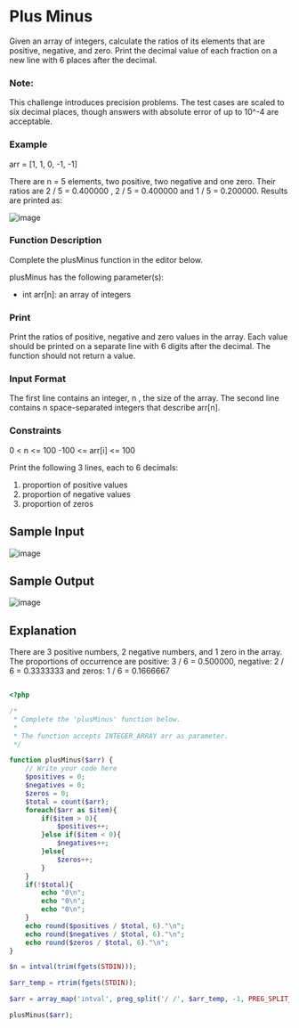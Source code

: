 # Plus Minus

Given an array of integers, calculate the ratios of its elements that are positive, negative, and zero. 
Print the decimal value of each fraction on a new line with 6 places after the decimal.


### Note: 
This challenge introduces precision problems. The test cases are scaled to six decimal places, though answers with absolute error of up to 10^-4 are acceptable.

### Example

arr = [1, 1, 0, -1, -1]

There are n = 5 elements, two positive, two negative and one zero. Their ratios are 2 / 5 = 0.400000 , 2 / 5 = 0.400000 and 1 / 5 = 0.200000. Results are printed as:

![image](https://user-images.githubusercontent.com/23621801/179796933-373b1b7d-b9d2-4ad4-81e4-3b35f489fd64.png)

### Function Description

Complete the plusMinus function in the editor below.

plusMinus has the following parameter(s):

* int arr[n]: an array of integers

### Print

Print the ratios of positive, negative and zero values in the array. Each value should be printed on a separate line with 6  digits after the decimal. 
The function should not return a value.

### Input Format

The first line contains an integer, n , the size of the array.
The second line contains n space-separated integers that describe arr[n].

### Constraints


0 < n <= 100
-100 <= arr[i] <= 100


Print the following 3 lines, each to 6 decimals:


1. proportion of positive values
2. proportion of negative values
3. proportion of zeros


## Sample Input

![image](https://user-images.githubusercontent.com/23621801/179798366-6bd20d63-5207-414f-b135-fe1e7f234dbc.png)


## Sample Output

![image](https://user-images.githubusercontent.com/23621801/179798961-f8cb50c7-4d71-468b-9b51-a2963138f9cc.png)


## Explanation


There are 3 positive numbers, 2 negative numbers, and  1 zero in the array.
The proportions of occurrence are positive: 3 / 6 = 0.500000, negative: 2 / 6 = 0.3333333 and zeros: 1 / 6 = 0.1666667




```php

<?php

/*
 * Complete the 'plusMinus' function below.
 *
 * The function accepts INTEGER_ARRAY arr as parameter.
 */

function plusMinus($arr) {
    // Write your code here
    $positives = 0;
    $negatives = 0;
    $zeros = 0;
    $total = count($arr);
    foreach($arr as $item){
        if($item > 0){
            $positives++;
        }else if($item < 0){
            $negatives++;
        }else{
            $zeros++;
        }
    }
    if(!$total){
        echo "0\n";
        echo "0\n";
        echo "0\n";
    }
    echo round($positives / $total, 6)."\n";
    echo round($negatives / $total, 6)."\n";
    echo round($zeros / $total, 6)."\n";
}

$n = intval(trim(fgets(STDIN)));

$arr_temp = rtrim(fgets(STDIN));

$arr = array_map('intval', preg_split('/ /', $arr_temp, -1, PREG_SPLIT_NO_EMPTY));

plusMinus($arr);



```
